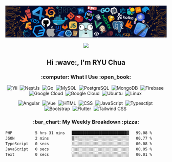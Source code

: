 ![](https://github.com/ryusoft/ryusoft/blob/main/banner2.png)

<div id="header" align="center">
  <img src=https://media.giphy.com/media/du3J3cXyzhj75IOgvA/giphy.gif width="100"/>
</div>

<h2 align="center">Hi :wave:, I'm RYU Chua</h2>

<h3 align="center">:computer: What I Use :open_book:</h3>
<p align="center">
  <img src="https://cdn.jsdelivr.net/gh/devicons/devicon/icons/yii/yii-original.svg" alt="Yii" width="40" height="40"/>&nbsp;
  <img src="https://cdn.jsdelivr.net/gh/devicons/devicon/icons/nestjs/nestjs-plain.svg" alt="NestJs" width="40" height="40"/>&nbsp;
  <img src="https://cdn.jsdelivr.net/gh/devicons/devicon/icons/go/go-original.svg" alt="Go" width="40" height="40"/>&nbsp;
  <img src="https://cdn.jsdelivr.net/gh/devicons/devicon/icons/mysql/mysql-original-wordmark.svg" alt="MySQL" width="40" height="40"/>&nbsp;
  <img src="https://cdn.jsdelivr.net/gh/devicons/devicon/icons/postgresql/postgresql-original-wordmark.svg" alt="PostgreSQL" width="40" height="40"/>&nbsp;
  <img src="https://cdn.jsdelivr.net/gh/devicons/devicon/icons/mongodb/mongodb-original-wordmark.svg" alt="MongoDB" width="40" height="40"/>&nbsp;
  <img src="https://cdn.jsdelivr.net/gh/devicons/devicon/icons/firebase/firebase-plain-wordmark.svg" alt="Firebase" width="40" height="40"/>&nbsp;
  <img src="https://cdn.jsdelivr.net/gh/devicons/devicon/icons/googlecloud/googlecloud-original.svg" alt="Google Cloud" width="40" height="40"/>&nbsp;
  <img src="https://cdn.jsdelivr.net/gh/devicons/devicon/icons/amazonwebservices/amazonwebservices-original.svg" alt="Google Cloud" width="40" height="40"/>&nbsp;
  <img src="https://cdn.jsdelivr.net/gh/devicons/devicon/icons/ubuntu/ubuntu-plain-wordmark.svg" alt="Ubuntu" width="40" height="40"/>&nbsp;
  <img src="https://cdn.jsdelivr.net/gh/devicons/devicon/icons/linux/linux-original.svg" alt="Linux" width="40" height="40"/>&nbsp;
</p>
<p align="center">
  <img src="https://cdn.jsdelivr.net/gh/devicons/devicon/icons/angularjs/angularjs-original.svg" alt="Angular" width="40" height="40"/>&nbsp;
  <img src="https://cdn.jsdelivr.net/gh/devicons/devicon/icons/vuejs/vuejs-original.svg" alt="Vue" width="40" height="40"/>&nbsp;
  <img src="https://cdn.jsdelivr.net/gh/devicons/devicon/icons/html5/html5-original.svg" alt="HTML" width="40" height="40"/>&nbsp;
  <img src="https://cdn.jsdelivr.net/gh/devicons/devicon/icons/css3/css3-original.svg" alt="CSS" width="40" height="40"/>&nbsp;
  <img src="https://cdn.jsdelivr.net/gh/devicons/devicon/icons/javascript/javascript-original.svg" alt="JavaScript" width="40" height="40"/>&nbsp;
  <img src="https://cdn.jsdelivr.net/gh/devicons/devicon/icons/typescript/typescript-original.svg" alt="Typesctipt" width="40" height="40"/>&nbsp;
  <img src="https://getbootstrap.com/docs/5.0/assets/brand/bootstrap-logo.svg" alt="Bootstrap" width="40" height="40"/>&nbsp;
  <img src="https://cdn.jsdelivr.net/gh/devicons/devicon/icons/flutter/flutter-original.svg" alt="Flutter" width="40" height="40"/>&nbsp;
  <img src="https://cdn.jsdelivr.net/gh/devicons/devicon/icons/tailwindcss/tailwindcss-plain.svg" alt="Tailwind CSS" width="40" height="40"/>&nbsp;
</p>


<h3 align="center"> :bar_chart: My Weekly Breakdown :pizza:</h3>

<!--START_SECTION:waka-->

```txt
PHP          5 hrs 31 mins   ████████████████████████▓   99.08 %
JSON         2 mins          ▒░░░░░░░░░░░░░░░░░░░░░░░░   00.77 %
TypeScript   0 secs          ░░░░░░░░░░░░░░░░░░░░░░░░░   00.08 %
JavaScript   0 secs          ░░░░░░░░░░░░░░░░░░░░░░░░░   00.05 %
Text         0 secs          ░░░░░░░░░░░░░░░░░░░░░░░░░   00.01 %
```

<!--END_SECTION:waka-->
